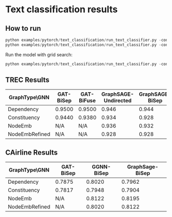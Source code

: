 Text classification results
============

How to run
----------

```python
python examples/pytorch/text_classification/run_text_classifier.py -config examples/pytorch/text_classification/config/trec/ggnn_bi_fuse_constituency.yaml
python examples/pytorch/text_classification/run_text_classifier.py -config examples/pytorch/text_classification/config/CAirline/gat_bi_sep_dependency.yaml
```

Run the model with grid search:

```python
python examples/pytorch/text_classification/run_text_classifier.py -config examples/pytorch/text_classification/config/trec_finetune/XYZ.yaml --grid_search
```


TREC Results
-------

| GraphType\GNN  |   GAT-BiSep   |   GAT-BiFuse  | GraphSAGE-Undirected |  GraphSAGE-BiSep    | GraphSAGE-BiFuse   |  GGNN-Undirected |  GGNN-BiSep   | GGNN-BiFuse   | 
| -------------  | ------------- | --------------| -------------------- | ------------------- | -----------------  | ---------------- | ------------- | ------------- |  
| Dependency     |     0.9500    |   0.9500      |       0.946          |         0.944       |      0.942         |      0.9340      |      0.9460   |     0.9380    |
| Constituency   |     0.9440    |   0.9380      |       0.934          |         0.928       |      0.944         |      0.9200      |      0.9480   |     0.9400    |
| NodeEmb        |      N/A      |    N/A        |       0.936          |         0.932       |      0.928         |                  |               |               |
| NodeEmbRefined |      N/A      |    N/A        |       0.928          |         0.928       |      0.930         |                  |               |               |



CAirline Results
-------

| GraphType\GNN  |  GAT-BiSep   |  GGNN-BiSep   |GraphSage-BiSep| 
| -------------- | ------------ | ------------- |---------------|
| Dependency     | 0.7875       | 0.8020        | 0.7962        |
| Constituency   | 0.7817       | 0.7948        | 0.7904        |
| NodeEmb        | N/A          | 0.8122        | 0.8195        |
| NodeEmbRefined | N/A          | 0.8020        | 0.8122        |

